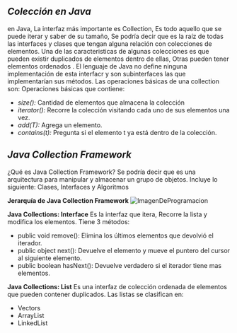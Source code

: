 ## _Colección en Java_
en Java, La interfaz más importante es Collection, Es todo aquello que se puede iterar y saber de su tamaño, Se podría decir que es la raíz de todas las interfaces y clases que tengan alguna relación con colecciones de elementos.
Una de las caracteristicas de algunas colecciones es que pueden existir duplicados de elementos dentro de ellas, Otras pueden tener elementos ordenados .
El lenguaje de Java no define ninguna implementación de esta interfacr y son subinterfaces las que implementarían sus métodos.
Las operaciones básicas de una collection son:
Operaciones básicas que contiene:
* _size():_ Cantidad de elementos que almacena la colección
* _iterator():_ Recorre la colección visitando cada uno de sus elementos una vez.
* _add(T):_ Agrega un elemento.
* _contains(t):_ Pregunta si el elemento t ya está dentro de la colección.
## _Java Collection Framework_
¿Qué es Java Collection Framework?
Se podría decir que es una arquitectura para manipular y almacenar un grupo de objetos. 
Incluye lo siguiente: Clases, Interfaces y Algoritmos


**Jerarquía de Java Collection Framework**
![ImagenDeProgramacion](https://d1jnx9ba8s6j9r.cloudfront.net/blog/wp-content/uploads/2017/05/Collection-framework-hierarchy.png) 

**Java Collections: Interface**
Es la interfaz que itera, Recorre la lista y modifica los elementos.
Tiene 3 métodos:
* public void remove(): Elimina los últimos elementos que devolvió el iterador.
* public object next(): Devuelve el elemento y mueve el puntero del cursor al siguiente elemento.
* public boolean hasNext(): Devuelve verdadero si el iterador tiene mas elementos.

**Java Collections: List**
Es una interfaz de colección ordenada de elementos que pueden contener duplicados.
Las listas se clasifican en:
* Vectors
* ArrayList
* LinkedList